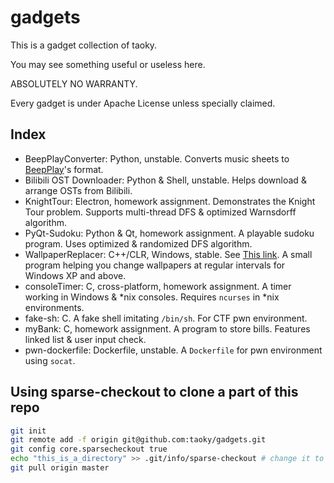 # gadgets

This is a gadget collection of taoky.

You may see something useful or useless here.

ABSOLUTELY NO WARRANTY.

Every gadget is under Apache License unless specially claimed.

## Index

- BeepPlayConverter: Python, unstable. Converts music sheets to [BeepPlay](https://github.com/iBug/CGadgets/tree/master/BeepPlay)'s format.
- Bilibili OST Downloader: Python & Shell, unstable. Helps download & arrange OSTs from Bilibili.
- KnightTour: Electron, homework assignment. Demonstrates the Knight Tour problem. Supports multi-thread DFS & optimized Warnsdorff algorithm.
- PyQt-Sudoku: Python & Qt, homework assignment. A playable sudoku program. Uses optimized & randomized DFS algorithm.
- WallpaperReplacer: C++/CLR, Windows, stable. See [This link](https://github.com/taoky/WallpaperReplacer). A small program helping you change wallpapers at regular intervals for Windows XP and above.
- consoleTimer: C, cross-platform, homework assignment. A timer working in Windows & *nix consoles. Requires `ncurses` in *nix environments.
- fake-sh: C. A fake shell imitating `/bin/sh`. For CTF pwn environment.
- myBank: C, homework assignment. A program to store bills. Features linked list & user input check.
- pwn-dockerfile: Dockerfile, unstable. A `Dockerfile` for pwn environment using `socat`.

## Using sparse-checkout to clone a part of this repo

```sh
git init
git remote add -f origin git@github.com:taoky/gadgets.git
git config core.sparsecheckout true
echo "this_is_a_directory" >> .git/info/sparse-checkout # change it to the directory you want to clone
git pull origin master
```

